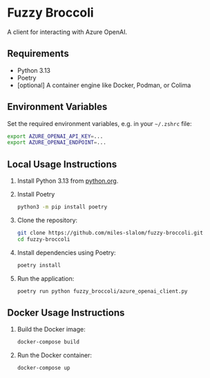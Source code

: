 # Fuzzy Broccoli

A client for interacting with Azure OpenAI.

## Requirements

- Python 3.13
- Poetry
- [optional] A container engine like Docker, Podman, or Colima

## Environment Variables

Set the required environment variables, e.g. in your `~/.zshrc` file:

```sh
export AZURE_OPENAI_API_KEY=...
export AZURE_OPENAI_ENDPOINT=...
```


## Local Usage Instructions

1. Install Python 3.13 from [python.org](https://www.python.org/downloads/release/python-3130/).

2. Install Poetry
    ```sh
    python3 -m pip install poetry
    ```

4. Clone the repository:

    ```sh
    git clone https://github.com/miles-slalom/fuzzy-broccoli.git
    cd fuzzy-broccoli
    ```

5. Install dependencies using Poetry:

    ```sh
    poetry install
    ```


2. Run the application:

    ```sh
    poetry run python fuzzy_broccoli/azure_openai_client.py
    ```

## Docker Usage Instructions

1. Build the Docker image:

    ```sh
    docker-compose build
    ```

2. Run the Docker container:

    ```sh
    docker-compose up
    ```
